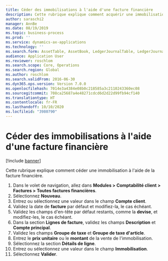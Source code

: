 ```yaml
---
title: Céder des immobilisations à l'aide d'une facture financière
description: Cette rubrique explique comment acquérir une immobilisation à l'aide de la proposition d'acquisition du journal des immobilisations.
author: saraschi2
manager: AnnBe
ms.date: 08/19/2019
ms.topic: business-process
ms.prod: ''
ms.service: dynamics-ax-applications
ms.technology: ''
ms.search.form: AssetTable, AssetBook, LedgerJournalTable, LedgerJournalTransAsset, SysQueryForm
audience: Application User
ms.reviewer: roschlom
ms.search.scope: Core, Operations
ms.search.region: Global
ms.author: roschlom
ms.search.validFrom: 2016-06-30
ms.dyn365.ops.version: Version 7.0.0
ms.openlocfilehash: 7014e3a4384e08b0c218585a3c2110243360ec08
ms.sourcegitcommit: 708ca25687a4e48271cdcd6d2d22d99fb94cf140
ms.translationtype: HT
ms.contentlocale: fr-FR
ms.lasthandoff: 10/10/2020
ms.locfileid: "3980790"
---
```

# <a name="dispose-of-a-fixed-asset-using-a-free-text-invoice"></a>Céder des immobilisations à l'aide d'une facture financière

[!include [banner](../../includes/banner.md)]

Cette rubrique explique comment céder une immobilisation à l'aide de la facture financière.

1. Dans le volet de navigation, allez dans **Modules > Comptabilité client > Factures > Toutes factures financières**.
2. Sélectionnez **Nouveau**.
3. Entrez ou sélectionnez une valeur dans le champ **Compte client**.
4. Validez la date de **facture** par défaut et modifiez-la, le cas échéant.
5. Validez les champs d'en-tête par défaut restants, comme la **devise**, et modifiez-les, le cas échéant.
6. Dans la section **Lignes de facture**, validez les champs **Description** et **Compte principal**.
7. Validez les champs **Groupe de taxe** et **Groupe de taxe d'article**.
8. Entrez le **prix unitaire** ou le **montant** de la vente de l'immobilisation.
9. Sélectionnez la section **Détails de ligne**.  
10. Entrez ou sélectionnez une valeur dans le champ **Immobilisation**.
11. Sélectionnez **Valider**. 

